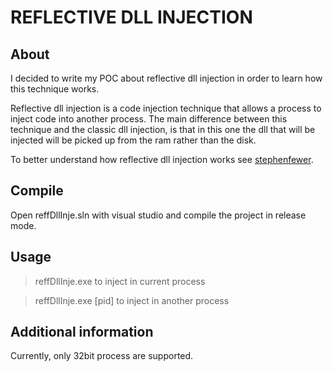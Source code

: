 # REFLECTIVE DLL INJECTION

## About
I decided to write my POC about reflective dll injection in order
to learn how this technique works.

Reflective dll injection is a code injection technique that allows 
a process to inject code into another process. The main difference
between this technique and the classic dll injection, is that in this one
the dll that will be injected will be picked up from the ram rather than 
the disk.

To better understand how reflective dll injection works see [stephenfewer](https://github.com/stephenfewer/ReflectiveDLLInjection).

## Compile
Open reffDllInje.sln with visual studio and compile the project in release mode.

## Usage
>reffDllInje.exe to inject in current process

>reffDllInje.exe [pid] to inject in another process

## Additional information

Currently, only 32bit process are supported.
